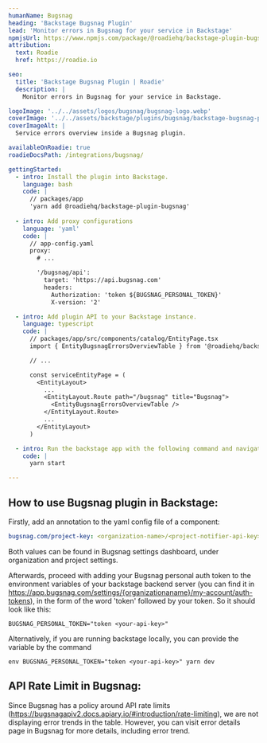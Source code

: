 ```yaml
---
humanName: Bugsnag
heading: 'Backstage Bugsnag Plugin'
lead: 'Monitor errors in Bugsnag for your service in Backstage'
npmjsUrl: https://www.npmjs.com/package/@roadiehq/backstage-plugin-bugsnag
attribution:
  text: Roadie
  href: https://roadie.io

seo:
  title: 'Backstage Bugsnag Plugin | Roadie'
  description: |
    Monitor errors in Bugsnag for your service in Backstage. 

logoImage: '../../assets/logos/bugsnag/bugsnag-logo.webp'
coverImage: '../../assets/backstage/plugins/bugsnag/backstage-bugsnag-plugin.webp'
coverImageAlt: |
  Service errors overview inside a Bugsnag plugin.

availableOnRoadie: true
roadieDocsPath: /integrations/bugsnag/

gettingStarted:
  - intro: Install the plugin into Backstage.
    language: bash
    code: |
      // packages/app
      'yarn add @roadiehq/backstage-plugin-bugsnag'
  
  - intro: Add proxy configurations
    language: 'yaml'
    code: |
      // app-config.yaml
      proxy:
        # ...

        '/bugsnag/api':
          target: 'https://api.bugsnag.com'
          headers:
            Authorization: 'token ${BUGSNAG_PERSONAL_TOKEN}'
            X-version: '2'    

  - intro: Add plugin API to your Backstage instance.
    language: typescript
    code: |
      // packages/app/src/components/catalog/EntityPage.tsx
      import { EntityBugsnagErrorsOverviewTable } from '@roadiehq/backstage-plugin-bugsnag';

      // ...

      const serviceEntityPage = (
        <EntityLayout>
          ...
          <EntityLayout.Route path="/bugsnag" title="Bugsnag">
            <EntityBugsnagErrorsOverviewTable />
          </EntityLayout.Route>
          ...
        </EntityLayout>
      )

  - intro: Run the backstage app with the following command and navigate to the services tab.
    code: |
      yarn start

---
```


## How to use Bugsnag plugin in Backstage:

Firstly, add an annotation to the yaml config file of a component:

```yml
bugsnag.com/project-key: <organization-name>/<project-notifier-api-key>
```
Both values can be found in Bugsnag settings dashboard, under organization and project settings.

Afterwards, proceed with adding your Bugsnag personal auth token to the environment variables of your backstage backend server (you can find it in https://app.bugsnag.com/settings/{organizationaname}/my-account/auth-tokens), in the form of the word 'token' followed by your token. So it should look like this:

  ```
  BUGSNAG_PERSONAL_TOKEN="token <your-api-key>"
  ```

  Alternatively, if you are running backstage locally, you can provide the variable by the command

   ```
   env BUGSNAG_PERSONAL_TOKEN="token <your-api-key>" yarn dev
   ```

## API Rate Limit in Bugsnag:

Since Bugsnag has a policy around API rate limits (https://bugsnagapiv2.docs.apiary.io/#introduction/rate-limiting), we are not displaying error trends in the table. However, you can visit error details page in Bugsnag for more details, including error trend.




